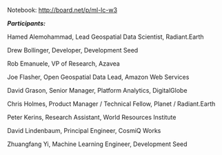 
Notebook: http://board.net/p/ml-lc-w3

***Participants:***

Hamed	Alemohammad,	Lead Geospatial Data Scientist,	Radiant.Earth

Drew	Bollinger,	Developer,	Development Seed

Rob	Emanuele,	VP of Research,	Azavea

Joe	Flasher,	Open Geospatial Data Lead,	Amazon Web Services

David	Grason,	Senior Manager, Platform Analytics,	DigitalGlobe

Chris	Holmes,	Product Manager / Technical Fellow,	Planet / Radiant.Earth

Peter	Kerins,	Research Assistant,	World Resources Institute

David	Lindenbaum,	Principal Engineer,	CosmiQ Works

Zhuangfang	Yi,	Machine Learning Engineer,	Development Seed
